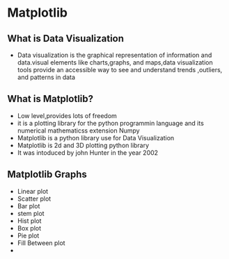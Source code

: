 # Matplotlib

## What is Data Visualization
-  Data visualization is the graphical representation of  information and data.visual elements like charts,graphs, and maps,data visualization tools provide an accessible way to see and understand trends ,outliers, and patterns in data
## What is Matplotlib?
- Low level,provides lots of freedom
- it is a plotting library for the python programmin language and its numerical mathematicss extension Numpy
- Matplotlib is a python library use for Data Visualization
- Matplotlib is 2d and 3D plotting python library
- It was intoduced by john Hunter in the year 2002
## Matplotlib Graphs
 - Linear plot
 - Scatter plot
 - Bar plot
 - stem plot
 - Hist plot
 - Box plot
 - Pie plot
 - Fill Between plot
 - 

 
